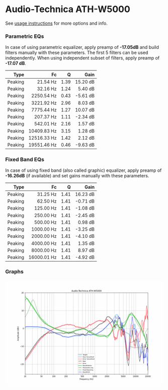 # Audio-Technica ATH-W5000
See [usage instructions](https://github.com/jaakkopasanen/AutoEq#usage) for more options and info.

### Parametric EQs
In case of using parametric equalizer, apply preamp of **-17.05dB** and build filters manually
with these parameters. The first 5 filters can be used independently.
When using independent subset of filters, apply preamp of **-17.07 dB**.

| Type    | Fc          |    Q | Gain     |
|--------:|------------:|-----:|---------:|
| Peaking | 21.54 Hz    | 1.39 | 15.20 dB |
| Peaking | 32.16 Hz    | 1.24 | 5.40 dB  |
| Peaking | 2250.54 Hz  | 0.43 | -5.61 dB |
| Peaking | 3221.92 Hz  | 2.96 | 8.03 dB  |
| Peaking | 7775.44 Hz  | 1.27 | 10.07 dB |
| Peaking | 207.37 Hz   | 1.11 | -2.34 dB |
| Peaking | 542.01 Hz   | 2.16 | 1.57 dB  |
| Peaking | 10409.83 Hz | 3.15 | 1.28 dB  |
| Peaking | 12516.33 Hz | 1.42 | 2.12 dB  |
| Peaking | 19551.46 Hz | 0.46 | -9.63 dB |

### Fixed Band EQs
In case of using fixed band (also called graphic) equalizer, apply preamp of **-16.26dB**
(if available) and set gains manually with these parameters.

| Type    | Fc          |    Q | Gain     |
|--------:|------------:|-----:|---------:|
| Peaking | 31.25 Hz    | 1.41 | 16.23 dB |
| Peaking | 62.50 Hz    | 1.41 | -0.71 dB |
| Peaking | 125.00 Hz   | 1.41 | -1.08 dB |
| Peaking | 250.00 Hz   | 1.41 | -2.45 dB |
| Peaking | 500.00 Hz   | 1.41 | 0.98 dB  |
| Peaking | 1000.00 Hz  | 1.41 | -3.25 dB |
| Peaking | 2000.00 Hz  | 1.41 | -4.10 dB |
| Peaking | 4000.00 Hz  | 1.41 | 1.35 dB  |
| Peaking | 8000.00 Hz  | 1.41 | 8.97 dB  |
| Peaking | 16000.01 Hz | 1.41 | -4.92 dB |

### Graphs
![](./Audio-Technica%20ATH-W5000.png)